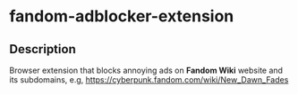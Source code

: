 # fandom-adblocker-extension

## Description
Browser extension that blocks annoying ads on **Fandom Wiki** website and its subdomains, e.g, https://cyberpunk.fandom.com/wiki/New_Dawn_Fades
